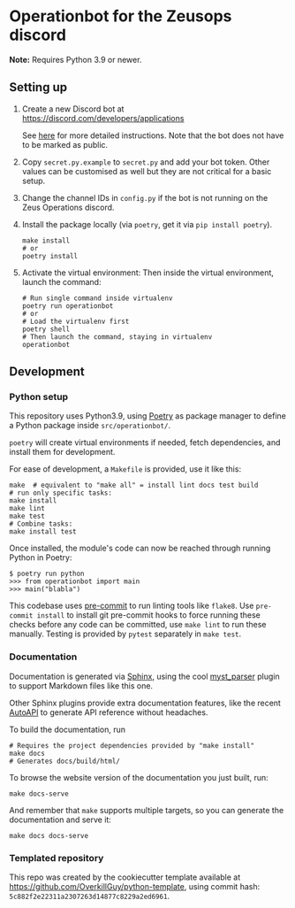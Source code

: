 # Operationbot for the Zeusops discord

**Note:** Requires Python 3.9 or newer.

## Setting up

1. Create a new Discord bot at <https://discord.com/developers/applications>

   See [here](https://discordpy.readthedocs.io/en/latest/discord.html) for more
   detailed instructions. Note that the bot does not have to be marked as
   public.

2. Copy `secret.py.example` to `secret.py` and add your bot token. Other values
   can be customised as well but they are not critical for a basic setup.

3. Change the channel IDs in `config.py` if the bot is not running on the Zeus
   Operations discord.

4. Install the package locally (via `poetry`, get it via `pip install poetry`).

   ```shell
   make install
   # or
   poetry install
   ```

5. Activate the virtual environment:
Then inside the virtual environment, launch the command:

   ```shell
   # Run single command inside virtualenv
   poetry run operationbot
   # or
   # Load the virtualenv first
   poetry shell
   # Then launch the command, staying in virtualenv
   operationbot
   ```

## Development

### Python setup

This repository uses Python3.9, using
[Poetry](https://python-poetry.org) as package manager to define a
Python package inside `src/operationbot/`.

`poetry` will create virtual environments if needed, fetch
dependencies, and install them for development.

For ease of development, a `Makefile` is provided, use it like this:

```shell
make  # equivalent to "make all" = install lint docs test build
# run only specific tasks:
make install
make lint
make test
# Combine tasks:
make install test
```

Once installed, the module's code can now be reached through running
Python in Poetry:

```shell
$ poetry run python
>>> from operationbot import main
>>> main("blabla")
```

This codebase uses [pre-commit](https://pre-commit.com) to run linting
tools like `flake8`. Use `pre-commit install` to install git
pre-commit hooks to force running these checks before any code can be
committed, use `make lint` to run these manually. Testing is provided
by `pytest` separately in `make test`.

### Documentation

Documentation is generated via [Sphinx](https://www.sphinx-doc.org/en/master/),
using the cool [myst_parser](https://myst-parser.readthedocs.io/en/latest/)
plugin to support Markdown files like this one.

Other Sphinx plugins provide extra documentation features, like the recent
[AutoAPI](https://sphinx-autoapi.readthedocs.io/en/latest/index.html) to
generate API reference without headaches.

To build the documentation, run

```shell
# Requires the project dependencies provided by "make install"
make docs
# Generates docs/build/html/
```

To browse the website version of the documentation you just built, run:

```shell
make docs-serve
```

And remember that `make` supports multiple targets, so you can generate the
documentation and serve it:

```shell
make docs docs-serve
```

### Templated repository

This repo was created by the cookiecutter template available at
<https://github.com/OverkillGuy/python-template>, using commit hash: `5c882f2e22311a2307263d14877c8229a2ed6961`.

